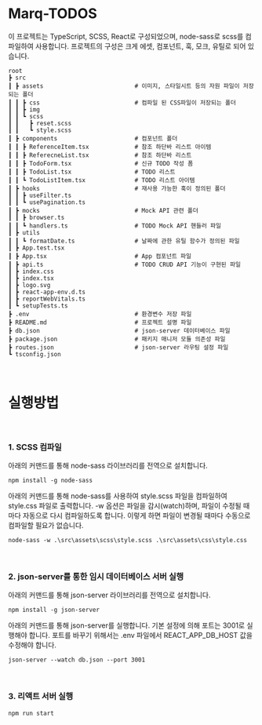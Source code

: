 # Marq-TODOS

이 프로젝트는 TypeScript, SCSS, React로 구성되었으며, node-sass로 scss를 컴파일하여 사용합니다.
프로젝트의 구성은 크게 에셋, 컴포넌트, 훅, 모크, 유틸로 되어 있습니다.

    root
    ┣ src
    ┃ ┣ assets                          # 이미지, 스타일시트 등의 자원 파일이 저장되는 폴더
    ┃ ┃ ┣ css                           # 컴파일 된 CSS파일이 저장되는 폴더
    ┃ ┃ ┣ img
    ┃ ┃ ┗ scss
    ┃ ┃   ┣ reset.scss
    ┃ ┃   ┗ style.scss
    ┃ ┣ components                      # 컴포넌트 폴더
    ┃ ┃ ┣ ReferenceItem.tsx             # 참조 하단바 리스트 아이템
    ┃ ┃ ┣ ReferecneList.tsx             # 참조 하단바 리스트
    ┃ ┃ ┣ TodoForm.tsx                  # 신규 TODO 작성 폼
    ┃ ┃ ┣ TodoList.tsx                  # TODO 리스트
    ┃ ┃ ┗ TodoListItem.tsx              # TODO 리스트 아이템
    ┃ ┣ hooks                           # 재사용 가능한 훅이 정의된 폴더
    ┃ ┃ ┣ useFilter.ts
    ┃ ┃ ┗ usePagination.ts
    ┃ ┣ mocks                           # Mock API 관련 폴더
    ┃ ┃ ┣ browser.ts
    ┃ ┃ ┗ handlers.ts                   # TODO Mock API 핸들러 파일
    ┃ ┣ utils
    ┃ ┃ ┗ formatDate.ts                 # 날짜에 관한 유틸 함수가 정의된 파일
    ┃ ┣ App.test.tsx
    ┃ ┣ App.tsx                         # App 컴포넌트 파일
    ┃ ┣ api.ts                          # TODO CRUD API 기능이 구현된 파일
    ┃ ┣ index.css
    ┃ ┣ index.tsx
    ┃ ┣ logo.svg
    ┃ ┣ react-app-env.d.ts
    ┃ ┣ reportWebVitals.ts
    ┃ ┗ setupTests.ts
    ┣ .env                              # 환경변수 저장 파일
    ┣ README.md                         # 프로젝트 설명 파일
    ┣ db.json                           # json-server 데이터베이스 파일
    ┣ package.json                      # 패키지 매니저 모듈 의존성 파일
    ┣ routes.json                       # json-server 라우팅 설정 파일
    ┗ tsconfig.json

<br>

# 실행방법

<br>

### 1. SCSS 컴파일

아래의 커맨드를 통해 node-sass 라이브러리를 전역으로 설치합니다.

```
npm install -g node-sass
```

아래의 커맨드를 통해 node-sass를 사용하여 style.scss 파일을 컴파일하여 style.css 파일로 출력합니다. -w 옵션은 파일을 감시(watch)하며, 파일이 수정될 때마다 자동으로 다시 컴파일하도록 합니다. 이렇게 하면 파일이 변경될 때마다 수동으로 컴파일할 필요가 없습니다.

```
node-sass -w .\src\assets\scss\style.scss .\src\assets\css\style.css
```

<br>

### 2. json-server를 통한 임시 데이터베이스 서버 실행

아래의 커맨드를 통해 json-server 라이브러리를 전역으로 설치합니다.

```
npm install -g json-server
```

아래의 커맨드를 통해 json-server를 실행합니다. 기본 설정에 의해 포트는 3001로 실행해야 합니다. 포트를 바꾸기 위해서는 .env 파일에서 REACT_APP_DB_HOST 값을 수정해야 합니다.

```
json-server --watch db.json --port 3001
```

<br>

### 3. 리액트 서버 실행

```
npm run start
```


